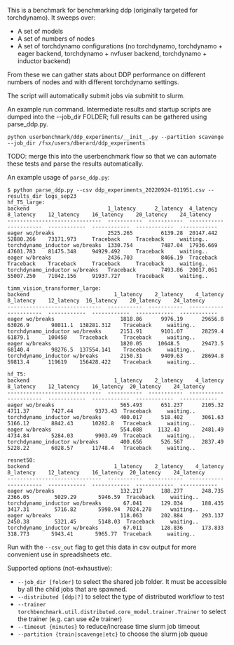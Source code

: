 This is a benchmark for benchmarking ddp (originally targeted for torchdynamo). It sweeps over:
* A set of models
* A set of numbers of nodes
* A set of torchdynamo configurations (no torchdynamo, torchdynamo + eager backend, torchdynamo + nvfuser backend, torchdynamo + inductor backend)

From these we can gather stats about DDP performance on different numbers of nodes and with different torchdynamo settings.

The script will automatically submit jobs via submitit to slurm.

An example run command. Intermediate results and startup scripts are dumped into the --job_dir FOLDER; full results can be gathered using parse_ddp.py.
```
python userbenchmark/ddp_experiments/__init__.py --partition scavenge --job_dir /fsx/users/dberard/ddp_experiments
```

TODO: merge this into the userbenchmark flow so that we can automate these tests and parse the results automatically.

An example usage of `parse_ddp.py`:
```
$ python parse_ddp.py --csv ddp_experiments_20220924-011951.csv --results_dir logs_sep23
hf_T5_large:
backend                         1_latency      2_latency  4_latency    8_latency    12_latency    16_latency    20_latency    24_latency
------------------------------  -----------  -----------  -----------  -----------  ------------  ------------  ------------  ------------
eager wo/breaks                 2525.265         6139.28  20147.442    52880.266    73171.973     Traceback     Traceback     waiting..
torchdynamo_inductor wo/breaks  1330.754         7487.04  17936.669    47601.783    81475.348     94929.492     Traceback     waiting..
eager w/breaks                  2436.703         8466.19  Traceback    Traceback    Traceback     Traceback     Traceback     waiting..
torchdynamo_inductor w/breaks   Traceback        7493.86  20017.061    55007.250    71042.156     91937.727     Traceback     waiting..

timm_vision_transformer_large:
backend                           1_latency    2_latency    4_latency    8_latency    12_latency  16_latency    20_latency    24_latency
------------------------------  -----------  -----------  -----------  -----------  ------------  ------------  ------------  ------------
eager wo/breaks                     1818.86      9976.19      29656.8      63026.9       98011.1  138281.312    Traceback     waiting..
torchdynamo_inductor wo/breaks      2151.91      9101.07      28259.4      61879.1      100458    Traceback     Traceback     waiting..
eager w/breaks                      1820.05     10648.5       29473.5      68140.4       98276.5  137554.141    Traceback     waiting..
torchdynamo_inductor w/breaks       2150.31      9409.63      28694.8      59813.4      119619    156428.422    Traceback     waiting..

hf_T5:
backend                           1_latency    2_latency    4_latency    8_latency    12_latency    16_latency  20_latency    24_latency
------------------------------  -----------  -----------  -----------  -----------  ------------  ------------  ------------  ------------
eager wo/breaks                     565.493      651.237      2105.32      4711.37       7427.44       9373.43  Traceback     waiting..
torchdynamo_inductor wo/breaks      400.017      518.402      3061.63      5166.12       8842.43      10282.8   Traceback     waiting..
eager w/breaks                      554.088     1132.43       2481.49      4734.84       5284.03       9903.49  Traceback     waiting..
torchdynamo_inductor w/breaks       400.656      526.567      2837.49      5228.22       6028.57      11748.4   Traceback     waiting..

resnet50:
backend                           1_latency    2_latency    4_latency    8_latency    12_latency    16_latency  20_latency    24_latency
------------------------------  -----------  -----------  -----------  -----------  ------------  ------------  ------------  ------------
eager wo/breaks                     132.217      188.277      248.735     2366.05        5029.29       5946.59  Traceback     waiting..
torchdynamo_inductor wo/breaks       67.041      129.034      188.435     3417.31        5716.82       5998.94  7024.278      waiting..
eager w/breaks                      118.063      202.884      293.137     2450.38        5321.45       5148.03  Traceback     waiting..
torchdynamo_inductor w/breaks        67.011      128.836      173.833      318.773       5943.41       5965.77  Traceback     waiting..
```

Run with the `--csv_out` flag to get this data in csv output for more convenient use in spreadsheets etc.

Supported options (not-exhaustive):
* `--job_dir [folder]` to select the shared job folder. It must be accessible by all the child jobs that are spawned.
* `--distributed [ddp|?]` to select the type of distributed workflow to test
* `--trainer torchbenchmark.util.distributed.core_model.trainer.Trainer` to select the trainer (e.g. can use e2e trainer)
* `--timeout {minutes}` to reduce/increase time slurm job timeout
* `--partition {train|scavenge|etc}` to choose the slurm job queue
